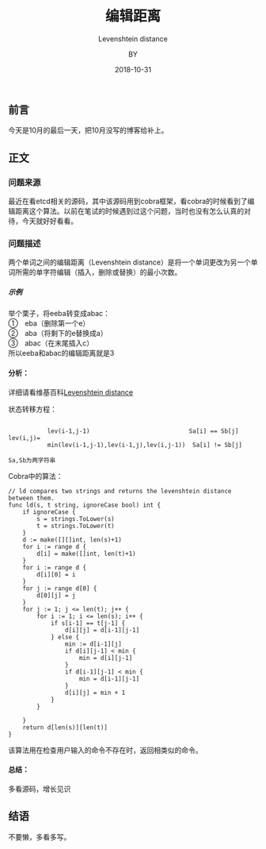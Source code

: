 ﻿---
layout:     post
title:      编辑距离
subtitle:   Levenshtein distance
date:       2018-10-31
author:     BY
header-img: img/post-bg-universe.jpg
catalog: true
tags:
    - Blog
---


## 前言

今天是10月的最后一天，把10月没写的博客给补上。

## 正文

### 问题来源

最近在看etcd相关的源码，其中该源码用到cobra框架，看cobra的时候看到了编辑距离这个算法。以前在笔试的时候遇到过这个问题，当时也没有怎么认真的对待，今天就好好看看。  

### 问题描述

两个单词之间的编辑距离（Levenshtein distance）是将一个单词更改为另一个单词所需的单字符编辑（插入，删除或替换）的最小次数。  

##### 示例

举个栗子，将eeba转变成abac：  
①　eba（删除第一个e）  
②　aba（将剩下的e替换成a）  
③　abac（在末尾插入c）  
所以eeba和abac的编辑距离就是3  

#### 分析：

详细请看维基百科[Levenshtein distance](https://en.wikipedia.org/wiki/Levenshtein_distance)  

状态转移方程：

```

           lev(i-1,j-1)                            Sa[i] == Sb[j]
lev(i,j)=  
           min(lev(i-1,j-1),lev(i-1,j),lev(i,j-1))  Sa[i] != Sb[j]

Sa,Sb为两字符串
```

Cobra中的算法：
``` 
// ld compares two strings and returns the levenshtein distance between them.
func ld(s, t string, ignoreCase bool) int {
	if ignoreCase {
		s = strings.ToLower(s)
		t = strings.ToLower(t)
	}
	d := make([][]int, len(s)+1)
	for i := range d {
		d[i] = make([]int, len(t)+1)
	}
	for i := range d {
		d[i][0] = i
	}
	for j := range d[0] {
		d[0][j] = j
	}
	for j := 1; j <= len(t); j++ {
		for i := 1; i <= len(s); i++ {
			if s[i-1] == t[j-1] {
				d[i][j] = d[i-1][j-1]
			} else {
				min := d[i-1][j]
				if d[i][j-1] < min {
					min = d[i][j-1]
				}
				if d[i-1][j-1] < min {
					min = d[i-1][j-1]
				}
				d[i][j] = min + 1
			}
		}

	}
	return d[len(s)][len(t)]
}
```
该算法用在检查用户输入的命令不存在时，返回相类似的命令。
#### 总结：

多看源码，增长见识

## 结语
不要懒，多看多写。
